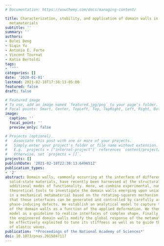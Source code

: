 ```yaml
---
# Documentation: https://wowchemy.com/docs/managing-content/

title: Characterization, stability, and application of domain walls in flexible mechanical
  metamaterials
subtitle: ''
summary: ''
authors:
- Bolei Deng
- Siqin Yu
- Antonio E. Forte
- Vincent Tournat
- Katia Bertoldi
tags:
- '""'
categories: []
date: '2020-01-01'
lastmod: 2021-02-18T17:38:13-05:00
featured: false
draft: false

# Featured image
# To use, add an image named `featured.jpg/png` to your page's folder.
# Focal points: Smart, Center, TopLeft, Top, TopRight, Left, Right, BottomLeft, Bottom, BottomRight.
image:
  caption: ''
  focal_point: ''
  preview_only: false

# Projects (optional).
#   Associate this post with one or more of your projects.
#   Simply enter your project's folder or file name without extension.
#   E.g. `projects = ["internal-project"]` references `content/project/deep-learning/index.md`.
#   Otherwise, set `projects = []`.
projects: []
publishDate: '2021-02-18T22:38:13.649651Z'
publication_types:
- '2'
abstract: Domain walls, commonly occurring at the interface of different phases in
  solid-state materials, have recently been harnessed at the structural scale to enable
  additional modes of functionality. Here, we combine experimental, numerical, and
  theoretical tools to investigate the domain walls emerging upon uniaxial compression
  in a mechanical metamaterial based on the rotating-squares mechanism. We first show
  that these interfaces can be generated and controlled by carefully arranging a few
  phase-inducing defects. We establish an analytical model to capture the evolution
  of the domain walls as a function of the applied deformation. We then employ this
  model as a guideline to realize interfaces of complex shape. Finally, we show that
  the engineered domain walls modify the global response of the metamaterial and can
  be effectively exploited to tune its stiffness as well as to guide the propagation
  of elastic waves.
publication: '*Proceedings of the National Academy of Sciences*'
doi: 10.1073/pnas.2015847117
---
```


